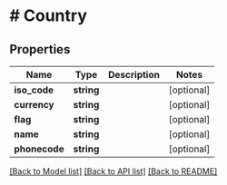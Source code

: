 # # Country

## Properties

Name | Type | Description | Notes
------------ | ------------- | ------------- | -------------
**iso_code** | **string** |  | [optional]
**currency** | **string** |  | [optional]
**flag** | **string** |  | [optional]
**name** | **string** |  | [optional]
**phonecode** | **string** |  | [optional]

[[Back to Model list]](../../README.md#models) [[Back to API list]](../../README.md#endpoints) [[Back to README]](../../README.md)
